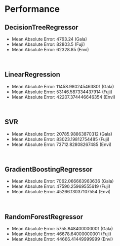 # Performance

## DecisionTreeRegressor
* Mean Absolute Error: 4763.24 (Gala)
* Mean Absolute Error: 82803.5 (Fuji)
* Mean Absolute Error: 62328.85 (Envi)

<br>

## LinearRegression
* Mean Absolute Error: 11458.980245463801 (Gala)
* Mean Absolute Error: 53146.587334437914 (Fuji)
* Mean Absolute Error: 42207.374446646354 (Envi)

<br>

## SVR
* Mean Absolute Error: 20785.98863870312 (Gala)
* Mean Absolute Error: 83023.19812754485 (Fuji)
* Mean Absolute Error: 73712.82808267485 (Envi)

<br>

## GradientBoostingRegressor
* Mean Absolute Error: 7062.066663963636 (Gala)
* Mean Absolute Error: 47590.25969555619 (Fuji)
* Mean Absolute Error: 45266.13037107554 (Envi)

<br>

## RandomForestRegressor
* Mean Absolute Error: 5755.848400000001 (Gala)
* Mean Absolute Error: 46678.64000000001 (Fuji)
* Mean Absolute Error: 44666.41449999999 (Envi)
